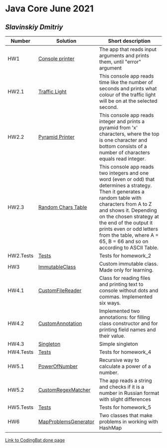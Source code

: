 # Java Core June 2021

## *Slavinskiy Dmitriy*

| Number | Solution  | Short description
| --- | --- | --- |
| HW1 | [Console printer](https://github.com/NikolaevArtem/Java_Core_June_2021/tree/feature/DmitriySlavinskiy/src/main/java/homework_1) | The app that reads input arguments and prints them, until "error" argument |
| HW2.1 | [Traffic Light](https://github.com/NikolaevArtem/Java_Core_June_2021/blob/feature/DmitriySlavinskiy/src/main/java/homework_2/TrafficLight.java) | This console app reads time like the number of seconds and prints what colour of the traffic light will be on at the selected second.|
| HW2.2 | [Pyramid Printer](https://github.com/NikolaevArtem/Java_Core_June_2021/blob/feature/DmitriySlavinskiy/src/main/java/homework_2/PyramidPrinter.java) | This console app reads integer and prints a pyramid from 'x' characters, where the top is one character and bottom consists of a number of characters equals read integer. |
| HW2.3 | [Random Chars Table](https://github.com/NikolaevArtem/Java_Core_June_2021/blob/feature/DmitriySlavinskiy/src/main/java/homework_2/RandomCharsTable.java) | This console app reads two integers and one word (even or odd) that determines a strategy. Then it generates a random table with characters from A to Z and shows it. Depending on the chosen strategy at the end of the output it prints even or odd letters from the table, where A = 65, B = 66 and so on according to ASCII Table.  |
| HW2.Tests | [Tests](https://github.com/NikolaevArtem/Java_Core_June_2021/tree/feature/DmitriySlavinskiy/src/test/java/homework_2) | Tests for homework_2 |
| HW3 | [ImmutableClass](https://github.com/NikolaevArtem/Java_Core_June_2021/blob/feature/DmitriySlavinskiy/src/main/java/homework_3/ImmutableClass.java) | Custom immutable class. Made only for learning.|
| HW4.1 | [CustomFileReader](https://github.com/NikolaevArtem/Java_Core_June_2021/tree/feature/DmitriySlavinskiy/src/main/java/homework_4/custom_file_reader) | Class for reading files and printing text to console without dots and commas. Implemented six ways. |
| HW4.2 | [CustomAnnotation](https://github.com/NikolaevArtem/Java_Core_June_2021/tree/feature/DmitriySlavinskiy/src/main/java/homework_4/custom_annotation) | Implemented two annotations: for filling class constructor and for printing field names and their value. |
| HW4.3 | [Singleton](https://github.com/NikolaevArtem/Java_Core_June_2021/tree/feature/DmitriySlavinskiy/src/main/java/homework_4/singleton) | Simple singleton |
| HW4.Tests | [Tests](https://github.com/NikolaevArtem/Java_Core_June_2021/tree/feature/DmitriySlavinskiy/src/test/java/homework_4) | Tests for homework_4 |
| HW5.1 | [PowerOfNumber](https://github.com/NikolaevArtem/Java_Core_June_2021/tree/feature/DmitriySlavinskiy/src/main/java/homework_5/power_of_number) | Recursive way to calculate a power of a number. |
| HW5.2 | [CustomRegexMatcher](https://github.com/NikolaevArtem/Java_Core_June_2021/tree/feature/DmitriySlavinskiy/src/main/java/homework_5/custom_regex_matcher) | The app reads a string and checks if it is a number in Russian format with slight differences  |
| HW5.Tests | [Tests](https://github.com/NikolaevArtem/Java_Core_June_2021/tree/feature/DmitriySlavinskiy/src/test/java/homework_5/) | Tests for homework_5 |
| HW6 | [MapProblemsGenerator](https://github.com/NikolaevArtem/Java_Core_June_2021/tree/feature/DmitriySlavinskiy/src/main/java/homework_6/map_problems_generator) | Two classes that make problems in working with HashMap  |

[Link to CodingBat done page](https://codingbat.com/done?user=dmitrisedam11@gmail.com&tag=7827998073)


